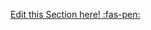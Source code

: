 <!-- DO NOT DELETE THIS LINK --> 
[Edit this Section here! :fas-pen:](https://github.com/nus-cs2030/1920-s2/edit/master/contents/textbook/lecture10/correctnessParallelStreams/resources.md)
<!-- DO NOT DELETE THIS LINK --> 